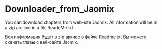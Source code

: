 # Downloader_from_Jaomix
You can download chapters from web-site Jaomix.
All information will be in a zip archive in a file ReadeMe.txt

Вся информация будет в zip архиве в файле Readme.txt
Вы можете скачать главы с веб-сайта Jaomix.
